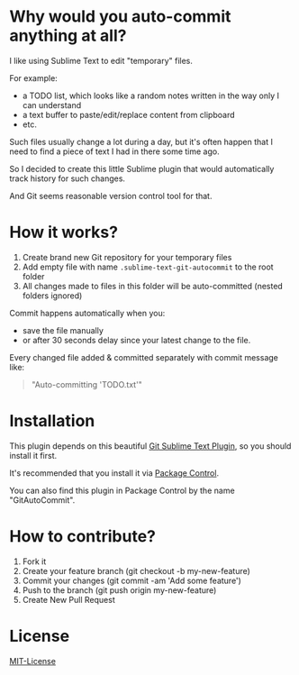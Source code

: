 Why would you auto-commit anything at all?
==========================================

I like using Sublime Text to edit "temporary" files.

For example:

 * a TODO list, which looks like a random notes written in the way only I can understand
 * a text buffer to paste/edit/replace content from clipboard
 * etc.

Such files usually change a lot during a day, but it's often happen that I need to find a piece of text I had in there some time ago.

So I decided to create this little Sublime plugin that would automatically track history for such changes.

And Git seems reasonable version control tool for that.


How it works?
=============

1. Create brand new Git repository for your temporary files
2. Add empty file with name `.sublime-text-git-autocommit` to the root folder
3. All changes made to files in this folder will be auto-committed (nested folders ignored)

Commit happens automatically when you:
 * save the file manually
 * or after 30 seconds delay since your latest change to the file.

Every changed file added & committed separately with commit message like:
> "Auto-committing 'TODO.txt'"

Installation
============

This plugin depends on this beautiful [Git Sublime Text Plugin](https://github.com/kemayo/sublime-text-git), so you should install it first.

It's recommended that you install it via [Package Control](https://github.com/kemayo/sublime-text-git#package-control).

You can also find this plugin in Package Control by the name "GitAutoCommit".


How to contribute?
==================
1. Fork it
2. Create your feature branch (git checkout -b my-new-feature)
3. Commit your changes (git commit -am 'Add some feature')
4. Push to the branch (git push origin my-new-feature)
5. Create New Pull Request

License
=======
[MIT-License](https://raw.githubusercontent.com/anjlab/sublime-text-git-autocommit/master/LICENSE)
